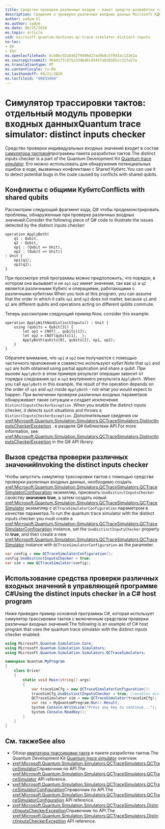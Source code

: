 ```yaml
---
title: Средство проверки различных входов — пакет средств разработки тактов
description: Сведения о проверке различных входных данных Microsoft КДК, которая использует симулятор трассировки тактов для проверки Q# кода на наличие потенциальных конфликтов с общими Кубитс.
author: vadym-kl
ms.author: vadym
ms.date: 06/25/2020
ms.topic: article
uid: microsoft.quantum.machines.qc-trace-simulator.distinct-inputs
no-loc:
- Q#
- $$v
ms.openlocfilehash: bcb0bc92a546279496d27ad9b8c5f943ac133e2a
ms.sourcegitcommit: 9b0d1ffc8752334bd6145457a826505cc31fa27a
ms.translationtype: MT
ms.contentlocale: ru-RU
ms.lasthandoff: 09/21/2020
ms.locfileid: "90833468"
---
```

# <a name="quantum-trace-simulator-distinct-inputs-checker"></a><span data-ttu-id="01ae6-103">Симулятор трассировки тактов: отдельный модуль проверки входных данных</span><span class="sxs-lookup"><span data-stu-id="01ae6-103">Quantum trace simulator: distinct inputs checker</span></span>

<span data-ttu-id="01ae6-104">Средство проверки индивидуальных входных значений входит в состав [симулятора тактовой](xref:microsoft.quantum.machines.qc-trace-simulator.intro)программы пакета разработки тактов.</span><span class="sxs-lookup"><span data-stu-id="01ae6-104">The distinct inputs checker is a part of the Quantum Development Kit [Quantum trace simulator](xref:microsoft.quantum.machines.qc-trace-simulator.intro).</span></span> <span data-ttu-id="01ae6-105">Его можно использовать для обнаружения потенциальных ошибок в коде, вызванных конфликтами с Shared Кубитс.</span><span class="sxs-lookup"><span data-stu-id="01ae6-105">You can use it to detect potential bugs in the code caused by conflicts with shared qubits.</span></span> 

## <a name="conflicts-with-shared-qubits"></a><span data-ttu-id="01ae6-106">Конфликты с общими Кубитс</span><span class="sxs-lookup"><span data-stu-id="01ae6-106">Conflicts with shared qubits</span></span>

<span data-ttu-id="01ae6-107">Рассмотрим следующий фрагмент кода, Q# чтобы продемонстрировать проблемы, обнаруженные при проверке различных входных значений:</span><span class="sxs-lookup"><span data-stu-id="01ae6-107">Consider the following piece of Q# code to illustrate the issues detected by the distinct inputs checker:</span></span>

```qsharp
operation ApplyBoth(
    q1 : Qubit,
    q2 : Qubit,
    op1 : (Qubit => Unit),
    op2 : (Qubit => Unit))
: Unit {
    op1(q1);
    op2(q2);
}
```

<span data-ttu-id="01ae6-108">При просмотре этой программы можно предположить, что порядок, в котором она вызывает и не `op1` `op2` имеет значения, так как `q1` и `q2` является различными Кубитс и операциями, работающими с различными кубитсми.</span><span class="sxs-lookup"><span data-stu-id="01ae6-108">When you look at this program, you can assume that the order in which it calls `op1` and `op2` does not matter, because `q1` and `q2` are different qubits and operations acting on different qubits commute.</span></span> 

<span data-ttu-id="01ae6-109">Теперь рассмотрим следующий пример:</span><span class="sxs-lookup"><span data-stu-id="01ae6-109">Now, consider this example:</span></span>

```qsharp
operation ApplyWithNonDistinctInputs() : Unit {
    using (qubits = Qubit[3]) {
        let op1 = CNOT(_, qubits[1]);
        let op2 = CNOT(qubits[1], _);
        ApplyBoth(qubits[0], qubits[2], op1, op2);
    }
}
```

<span data-ttu-id="01ae6-110">Обратите внимание, что `op1` и `op2` они получаются с помощью частичного приложения и совместно используют кубит.</span><span class="sxs-lookup"><span data-stu-id="01ae6-110">Note that `op1` and `op2` are both obtained using partial application and share a qubit.</span></span> <span data-ttu-id="01ae6-111">При вызове `ApplyBoth` в этом примере результат операции зависит от порядка следования `op1` и `op2` внутреннего результата `ApplyBoth` .</span><span class="sxs-lookup"><span data-stu-id="01ae6-111">When you call `ApplyBoth` in this example, the result of the operation depends on the order of `op1` and `op2` inside `ApplyBoth` - not what you would expect to happen.</span></span> <span data-ttu-id="01ae6-112">При включении проверки различных входных параметров обнаруживает такие ситуации и создает исключение `DistinctInputsCheckerException` .</span><span class="sxs-lookup"><span data-stu-id="01ae6-112">When you enable the distinct inputs checker, it detects such situations and throws a `DistinctInputsCheckerException`.</span></span> <span data-ttu-id="01ae6-113">Дополнительные сведения см <xref:Microsoft.Quantum.Simulation.Simulators.QCTraceSimulators.DistinctInputsCheckerException> . в разделе Q# библиотеки API.</span><span class="sxs-lookup"><span data-stu-id="01ae6-113">For more information, see <xref:Microsoft.Quantum.Simulation.Simulators.QCTraceSimulators.DistinctInputsCheckerException> in the Q# API library.</span></span>

## <a name="invoking-the-distinct-inputs-checker"></a><span data-ttu-id="01ae6-114">Вызов средства проверки различных значений</span><span class="sxs-lookup"><span data-stu-id="01ae6-114">Invoking the distinct inputs checker</span></span>

<span data-ttu-id="01ae6-115">Чтобы запустить симулятор трассировки тактов с помощью средства проверки различных входных данных, необходимо создать <xref:Microsoft.Quantum.Simulation.Simulators.QCTraceSimulators.QCTraceSimulatorConfiguration> экземпляр, присвоить `UseDistinctInputsChecker` свойству **значение true**, а затем создать новый <xref:Microsoft.Quantum.Simulation.Simulators.QCTraceSimulators.QCTraceSimulator> экземпляр с `QCTraceSimulatorConfiguration` параметром в качестве параметра.</span><span class="sxs-lookup"><span data-stu-id="01ae6-115">To run the quantum trace simulator with the distinct inputs checker you must create a <xref:Microsoft.Quantum.Simulation.Simulators.QCTraceSimulators.QCTraceSimulatorConfiguration> instance, set the `UseDistinctInputsChecker` property to **true**, and then create a new <xref:Microsoft.Quantum.Simulation.Simulators.QCTraceSimulators.QCTraceSimulator> instance with `QCTraceSimulatorConfiguration` as the parameter.</span></span> 

```csharp
var config = new QCTraceSimulatorConfiguration();
config.UseDistinctInputsChecker = true;
var sim = new QCTraceSimulator(config);
```

## <a name="using-the-distinct-inputs-checker-in-a-c-host-program"></a><span data-ttu-id="01ae6-116">Использование средства проверки различных входных значений в управляющей программе C#</span><span class="sxs-lookup"><span data-stu-id="01ae6-116">Using the distinct inputs checker in a C# host program</span></span>

<span data-ttu-id="01ae6-117">Ниже приведен пример основной программы C#, которая использует симулятор трассировки тактов с включенным средством проверки различных входных значений:</span><span class="sxs-lookup"><span data-stu-id="01ae6-117">The following is an example of C# host program that uses the quantum trace simulator with the distinct inputs checker enabled:</span></span>

```csharp
using Microsoft.Quantum.Simulation.Core;
using Microsoft.Quantum.Simulation.Simulators;
using Microsoft.Quantum.Simulation.Simulators.QCTraceSimulators;

namespace Quantum.MyProgram
{
    class Driver
    {
        static void Main(string[] args)
        {
            var traceSimCfg = new QCTraceSimulatorConfiguration();
            traceSimCfg.UseDistinctInputsChecker = true; //enables distinct inputs checker
            QCTraceSimulator sim = new QCTraceSimulator(traceSimCfg);
            var res = MyQuantumProgram.Run().Result;
            System.Console.WriteLine("Press any key to continue...");
            System.Console.ReadKey();
        }
    }
}
```

## <a name="see-also"></a><span data-ttu-id="01ae6-118">См. также</span><span class="sxs-lookup"><span data-stu-id="01ae6-118">See also</span></span>

- <span data-ttu-id="01ae6-119">Обзор [имитатора трассировки такта](xref:microsoft.quantum.machines.qc-trace-simulator.intro) в пакете разработки тактов.</span><span class="sxs-lookup"><span data-stu-id="01ae6-119">The Quantum Development Kit [Quantum trace simulator](xref:microsoft.quantum.machines.qc-trace-simulator.intro) overview.</span></span>
- <span data-ttu-id="01ae6-120"><xref:Microsoft.Quantum.Simulation.Simulators.QCTraceSimulators.QCTraceSimulator>Справочник по API.</span><span class="sxs-lookup"><span data-stu-id="01ae6-120">The <xref:Microsoft.Quantum.Simulation.Simulators.QCTraceSimulators.QCTraceSimulator> API reference.</span></span>
- <span data-ttu-id="01ae6-121"><xref:Microsoft.Quantum.Simulation.Simulators.QCTraceSimulators.QCTraceSimulatorConfiguration>Справочник по API.</span><span class="sxs-lookup"><span data-stu-id="01ae6-121">The <xref:Microsoft.Quantum.Simulation.Simulators.QCTraceSimulators.QCTraceSimulatorConfiguration> API reference.</span></span>
- <span data-ttu-id="01ae6-122"><xref:Microsoft.Quantum.Simulation.Simulators.QCTraceSimulators.DistinctInputsCheckerException>Справочник по API.</span><span class="sxs-lookup"><span data-stu-id="01ae6-122">The <xref:Microsoft.Quantum.Simulation.Simulators.QCTraceSimulators.DistinctInputsCheckerException> API reference.</span></span>
